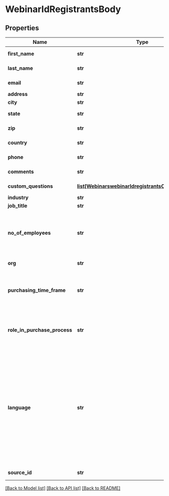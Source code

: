 # WebinarIdRegistrantsBody

## Properties
Name | Type | Description | Notes
------------ | ------------- | ------------- | -------------
**first_name** | **str** | The registrant&#x27;s first name. | 
**last_name** | **str** | The registrant&#x27;s last name. | [optional] 
**email** | **str** | The registrant&#x27;s email address. | 
**address** | **str** | The registrant&#x27;s address. | [optional] 
**city** | **str** | The registrant&#x27;s city. | [optional] 
**state** | **str** | The registrant&#x27;s state or province. | [optional] 
**zip** | **str** | The registrant&#x27;s ZIP or postal code. | [optional] 
**country** | **str** | The registrant&#x27;s two-letter [country code](https://developers.zoom.us/docs/api/rest/other-references/abbreviation-lists/#countries). | [optional] 
**phone** | **str** | The registrant&#x27;s phone number. | [optional] 
**comments** | **str** | The registrant&#x27;s questions and comments. | [optional] 
**custom_questions** | [**list[WebinarswebinarIdregistrantsCustomQuestions]**](WebinarswebinarIdregistrantsCustomQuestions.md) | Information about custom questions. | [optional] 
**industry** | **str** | The registrant&#x27;s industry. | [optional] 
**job_title** | **str** | The registrant&#x27;s job title. | [optional] 
**no_of_employees** | **str** | The registrant&#x27;s number of employees:  * &#x60;1-20&#x60;  * &#x60;21-50&#x60;  * &#x60;51-100&#x60;  * &#x60;101-500&#x60;  * &#x60;500-1,000&#x60;  * &#x60;1,001-5,000&#x60;  * &#x60;5,001-10,000&#x60;  * &#x60;More than 10,000&#x60; | [optional] 
**org** | **str** | The registrant&#x27;s organization. | [optional] 
**purchasing_time_frame** | **str** | The registrant&#x27;s purchasing time frame:  * &#x60;Within a month&#x60;  * &#x60;1-3 months&#x60;  * &#x60;4-6 months&#x60;  * &#x60;More than 6 months&#x60;  * &#x60;No timeframe&#x60; | [optional] 
**role_in_purchase_process** | **str** | The registrant&#x27;s role in the purchase process:  * &#x60;Decision Maker&#x60;  * &#x60;Evaluator/Recommender&#x60;  * &#x60;Influencer&#x60;  * &#x60;Not involved&#x60; | [optional] 
**language** | **str** | The registrant&#x27;s language preference for confirmation emails:  * &#x60;en-US&#x60; - English (US)  * &#x60;de-DE&#x60; - German (Germany)  * &#x60;es-ES&#x60; - Spanish (Spain)  * &#x60;fr-FR&#x60; - French (France)  * &#x60;jp-JP&#x60; - Japanese  * &#x60;pt-PT&#x60; - Portuguese (Portugal)  * &#x60;ru-RU&#x60; - Russian  * &#x60;zh-CN&#x60; - Chinese (PRC)  * &#x60;zh-TW&#x60; - Chinese (Taiwan)  * &#x60;ko-KO&#x60; - Korean  * &#x60;it-IT&#x60; - Italian (Italy)  * &#x60;vi-VN&#x60; - Vietnamese  * &#x60;pl-PL&#x60; - Polish  * &#x60;Tr-TR&#x60; - Turkish | [optional] 
**source_id** | **str** | The tracking source&#x27;s unique identifier. | [optional] 

[[Back to Model list]](../README.md#documentation-for-models) [[Back to API list]](../README.md#documentation-for-api-endpoints) [[Back to README]](../README.md)

